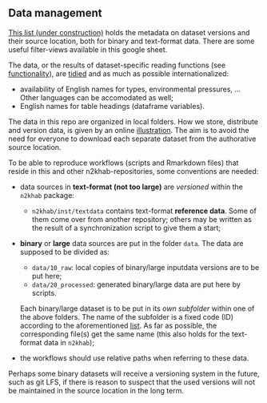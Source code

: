 ## Data management

[This list (under construction)](https://docs.google.com/spreadsheets/d/1E8ERlfYwP3OjluL8d7_4rR1W34ka4LRCE35JTxf3WMI) holds the metadata on dataset versions and their source location, both for binary and text-format data.
There are some useful filter-views available in this google sheet.

The data, or the results of dataset-specific reading functions (see [functionality](functionality.md)), are [tidied](https://r4ds.had.co.nz/tidy-data.html#tidy-data-1) and as much as possible internationalized:

- availability of English names for types, environmental pressures, ...
Other languages can be accomodated as well;
- English names for table headings (dataframe variables).

The data in this repo are organized in local folders.
How we store, distribute and version data, is given by an online [illustration](https://drive.google.com/open?id=1xZz9f9n8zSUxBJvW6WEFLyDK7Ya0u4iN).
The aim is to avoid the need for everyone to download each separate dataset from the authorative source location.

To be able to reproduce workflows (scripts and Rmarkdown files) that reside in this and other n2khab-repositories, some conventions are needed:

- data sources in **text-format (not too large)** are _versioned_ within the `n2khab` package:
    - `n2khab/inst/textdata` contains text-format **reference data**.
    Some of them come over from another repository; others may be written as the result of a synchronization script to give them a start;
- **binary** or **large** data sources are put in the folder `data`. The data are supposed to be divided as:
    - `data/10_raw`: local copies of binary/large inputdata versions are to be put here;
    - `data/20_processed`: generated binary/large data are put here by scripts.
    
    Each binary/large dataset is to be put in its *own subfolder* within one of the above folders.
The name of the subfolder is a fixed code (ID) according to the aforementioned [list](https://docs.google.com/spreadsheets/d/1E8ERlfYwP3OjluL8d7_4rR1W34ka4LRCE35JTxf3WMI).
As far as possible, the corresponding file(s) get the same name (this also holds for the text-format data in `n2khab`);
- the workflows should use relative paths when referring to these data.

Perhaps some binary datasets will receive a versioning system in the future, such as git LFS, if there is reason to suspect that the used versions will not be maintained in the source location in the long term.

